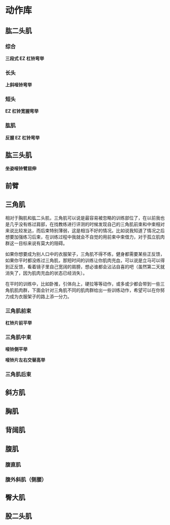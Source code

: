 # 动作库

## 肱二头肌

### 综合

**三段式 EZ 杠铃弯举**

### 长头

**上斜哑铃弯举**

### 短头

**EZ 杠铃宽握弯举**

### 肱肌

**反握 EZ 杠铃弯举**

## 肱三头肌

**坐姿哑铃臂屈伸**

## 前臂

## 三角肌

相对于胸肌和肱二头肌，三角肌可以说是最容易被忽略的训练部位了，在以前我也是几乎没有练过肩部，在找教练进行评测的时候发现自己的三角肌前束和中束相对来说比较发达，而后束特别薄弱，这是相当不好的情况。比如说我知道了情况之后想要加强练习后束，在训练过程中我就会不自觉的用前束中束借力，对于孤立肌肉群这一目标来说有莫大的阻碍。

如果你想要成为别人口中的衣服架子，三角肌不得不练，健身都需要某些正反馈，如果你平时都没练过三角肌，那短时间的训练让你肌肉充血，可以说是立马可以得到正反馈，看着镜子里自己宽阔的肩膀，想必谁都会沾沾自喜的吧（虽然第二天就消失了，因为肌肉充血的状态已经消失）。

在平时的训练中，比如卧推，引体向上，硬拉等等动作，或多或少都会带到一些三角肌肌肉群，下面会针对三角肌不同的肌肉群给出一些训练动作，希望可以在你努力成为衣服架子的路上添一分力。

### 三角肌前束

**杠铃片前平举**

### 三角肌中束

**哑铃侧平举**

**哑铃片左右交替高举**

### 三角肌后束

## 斜方肌

## 胸肌

## 背阔肌

## 腹肌

### 腹直肌

### 腹外斜肌（侧腰）

## 臀大肌

## 股二头肌
